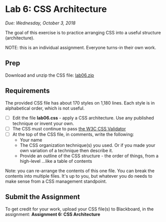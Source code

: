 # Lab 6: CSS Architecture

*Due: Wednesday, October 3, 2018* 

The goal of this exercise is to practice arranging CSS into a useful structure (architecture).

NOTE: this is an individual assignment.  Everyone turns-in their own work.

## Prep

Download and unzip the CSS file: [lab06.zip](lab06.zip)

## Requirements

The provided CSS file has about 170 styles on 1,180 lines.  Each style is in alphabetical order, which is not useful.  

- [ ] Edit the file **lab06.css** - apply a CSS architecture.  Use any published technique or invent your own.  
- [ ] The CSS must continue to pass [the W3C CSS Validator](https://jigsaw.w3.org/css-validator/)
- [ ] At the top of the CSS file, in comments, write the following:
  - Your name
  - The CSS organization technique(s) you used.  Or if you made your own variation of a technique then describe it.
  - Provide an outline of the CSS structure - the order of things, from a high-level ...like a table of contents

Note: you can re-arrange the contents of this one file.  You can break the contents into multiple files.  It's up to you, but whatever you do needs to make sense from a CSS management standpoint.

## Submit the Assignment

To get credit for your work, upload your CSS file(s) to Blackboard, in the assignment: **Assignment 6: CSS Architecture**

